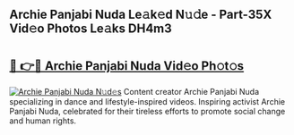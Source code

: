 ## Archie Panjabi Nuda Le𝚊k𝚎d N𝚞𝚍e - Part-35X Vid𝚎o Photos Le𝚊ks DH4m3

# <h2><a href="http://fbeuvn8.evod.top/?m=Archie+Panjabi+Nuda">🔗 👉🔴 Archie Panjabi Nuda Vid𝚎o Ph𝚘t𝚘s</a></h2>

[![Archie Panjabi Nuda N𝚞d𝚎s](https://i.imgur.com/8V9OHl7.gif)](http://fbeuvn8.evod.top/?m=Archie+Panjabi+Nuda)
Content creator Archie Panjabi Nuda specializing in dance and lifestyle-inspired videos. Inspiring activist Archie Panjabi Nuda, celebrated for their tireless efforts to promote social change and human rights. 
